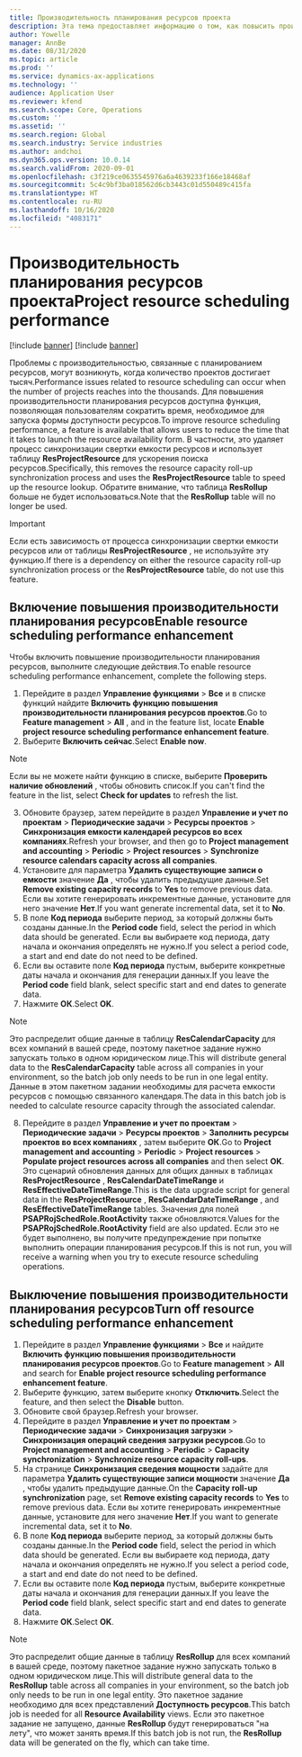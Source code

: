 ```yaml
---
title: Производительность планирования ресурсов проекта
description: Эта тема предоставляет информацию о том, как повысить производительность планирования ресурсов для большого количества проектов.
author: Yowelle
manager: AnnBe
ms.date: 08/31/2020
ms.topic: article
ms.prod: ''
ms.service: dynamics-ax-applications
ms.technology: ''
audience: Application User
ms.reviewer: kfend
ms.search.scope: Core, Operations
ms.custom: ''
ms.assetid: ''
ms.search.region: Global
ms.search.industry: Service industries
ms.author: andchoi
ms.dyn365.ops.version: 10.0.14
ms.search.validFrom: 2020-09-01
ms.openlocfilehash: c3f219ce0635545976a6a4639233f166e18468af
ms.sourcegitcommit: 5c4c9bf3ba018562d6cb3443c01d550489c415fa
ms.translationtype: HT
ms.contentlocale: ru-RU
ms.lasthandoff: 10/16/2020
ms.locfileid: "4083171"
---
```

# <a name="project-resource-scheduling-performance"></a><span data-ttu-id="47fcd-103">Производительность планирования ресурсов проекта</span><span class="sxs-lookup"><span data-stu-id="47fcd-103">Project resource scheduling performance</span></span>

[!include [banner](../includes/banner.md)]
[!include [banner](../includes/preview-banner.md)]


<span data-ttu-id="47fcd-104">Проблемы с производительностью, связанные с планированием ресурсов, могут возникнуть, когда количество проектов достигает тысяч.</span><span class="sxs-lookup"><span data-stu-id="47fcd-104">Performance issues related to resource scheduling can occur when the number of projects reaches into the thousands.</span></span> <span data-ttu-id="47fcd-105">Для повышения производительности планирования ресурсов доступна функция, позволяющая пользователям сократить время, необходимое для запуска формы доступности ресурсов.</span><span class="sxs-lookup"><span data-stu-id="47fcd-105">To improve resource scheduling performance, a feature is available that allows users to reduce the time that it takes to launch the resource availability form.</span></span> <span data-ttu-id="47fcd-106">В частности, это удаляет процесс синхронизации свертки емкости ресурсов и использует таблицу **ResProjectResource** для ускорения поиска ресурсов.</span><span class="sxs-lookup"><span data-stu-id="47fcd-106">Specifically, this removes the resource capacity roll-up synchronization process and uses the **ResProjectResource** table to speed up the resource lookup.</span></span> <span data-ttu-id="47fcd-107">Обратите внимание, что таблица **ResRollup** больше не будет использоваться.</span><span class="sxs-lookup"><span data-stu-id="47fcd-107">Note that the **ResRollup** table will no longer be used.</span></span>

> [!IMPORTANT]
> <span data-ttu-id="47fcd-108">Если есть зависимость от процесса синхронизации свертки емкости ресурсов или от таблицы **ResProjectResource** , не используйте эту функцию.</span><span class="sxs-lookup"><span data-stu-id="47fcd-108">If there is a dependency on either the resource capacity roll-up synchronization process or the **ResProjectResource** table, do not use this feature.</span></span>

## <a name="enable-resource-scheduling-performance-enhancement"></a><span data-ttu-id="47fcd-109">Включение повышения производительности планирования ресурсов</span><span class="sxs-lookup"><span data-stu-id="47fcd-109">Enable resource scheduling performance enhancement</span></span>
<span data-ttu-id="47fcd-110">Чтобы включить повышение производительности планирования ресурсов, выполните следующие действия.</span><span class="sxs-lookup"><span data-stu-id="47fcd-110">To enable resource scheduling performance enhancement, complete the following steps.</span></span>

1. <span data-ttu-id="47fcd-111">Перейдите в раздел **Управление функциями** > **Все** и в списке функций найдите **Включить функцию повышения производительности планирования ресурсов проектов**.</span><span class="sxs-lookup"><span data-stu-id="47fcd-111">Go to **Feature management** > **All** , and in the feature list, locate **Enable project resource scheduling performance enhancement feature**.</span></span>
2. <span data-ttu-id="47fcd-112">Выберите **Включить сейчас**.</span><span class="sxs-lookup"><span data-stu-id="47fcd-112">Select **Enable now**.</span></span>

> [!NOTE]
> <span data-ttu-id="47fcd-113">Если вы не можете найти функцию в списке, выберите **Проверить наличие обновлений** , чтобы обновить список.</span><span class="sxs-lookup"><span data-stu-id="47fcd-113">If you can't find the feature in the list, select **Check for updates** to refresh the list.</span></span>

3. <span data-ttu-id="47fcd-114">Обновите браузер, затем перейдите в раздел **Управление и учет по проектам** > **Периодические задачи** > **Ресурсы проектов** > **Синхронизация емкости календарей ресурсов во всех компаниях**.</span><span class="sxs-lookup"><span data-stu-id="47fcd-114">Refresh your browser, and then go to **Project management and accounting** > **Periodic** > **Project resources** > **Synchronize resource calendars capacity across all companies**.</span></span>
4. <span data-ttu-id="47fcd-115">Установите для параметра **Удалить существующие записи о емкости** значение **Да** , чтобы удалить предыдущие данные.</span><span class="sxs-lookup"><span data-stu-id="47fcd-115">Set **Remove existing capacity records** to **Yes** to remove previous data.</span></span> <span data-ttu-id="47fcd-116">Если вы хотите генерировать инкрементные данные, установите для него значение **Нет**.</span><span class="sxs-lookup"><span data-stu-id="47fcd-116">If you want generate incremental data, set it to **No**.</span></span>
5. <span data-ttu-id="47fcd-117">В поле **Код периода** выберите период, за который должны быть созданы данные.</span><span class="sxs-lookup"><span data-stu-id="47fcd-117">In the **Period code** field, select the period in which data should be generated.</span></span> <span data-ttu-id="47fcd-118">Если вы выбираете код периода, дату начала и окончания определять не нужно.</span><span class="sxs-lookup"><span data-stu-id="47fcd-118">If you select a period code, a start and end date do not need to be defined.</span></span>
6. <span data-ttu-id="47fcd-119">Если вы оставите поле **Код периода** пустым, выберите конкретные даты начала и окончания для генерации данных.</span><span class="sxs-lookup"><span data-stu-id="47fcd-119">If you leave the **Period code** field blank, select specific start and end dates to generate data.</span></span>
7. <span data-ttu-id="47fcd-120">Нажмите **ОК**.</span><span class="sxs-lookup"><span data-stu-id="47fcd-120">Select **OK**.</span></span>

 > [!NOTE]
 > <span data-ttu-id="47fcd-121">Это распределит общие данные в таблицу **ResCalendarCapacity** для всех компаний в вашей среде, поэтому пакетное задание нужно запускать только в одном юридическом лице.</span><span class="sxs-lookup"><span data-stu-id="47fcd-121">This will distribute general data to the **ResCalendarCapacity** table across all companies in your environment, so the batch job only needs to be run in one legal entity.</span></span> <span data-ttu-id="47fcd-122">Данные в этом пакетном задании необходимы для расчета емкости ресурсов с помощью связанного календаря.</span><span class="sxs-lookup"><span data-stu-id="47fcd-122">The data in this batch job is needed to calculate resource capacity through the associated calendar.</span></span>

8. <span data-ttu-id="47fcd-123">Перейдите в раздел **Управление и учет по проектам** > **Периодические задачи** > **Ресурсы проектов** > **Заполнить ресурсы проектов во всех компаниях** , затем выберите **ОК**.</span><span class="sxs-lookup"><span data-stu-id="47fcd-123">Go to **Project management and accounting** > **Periodic** > **Project resources** > **Populate project resources across all companies** and then select **OK**.</span></span> <span data-ttu-id="47fcd-124">Это сценарий обновления данных для общих данных в таблицах **ResProjectResource** , **ResCalendarDateTimeRange** и **ResEffectiveDateTimeRange**.</span><span class="sxs-lookup"><span data-stu-id="47fcd-124">This is the data upgrade script for general data in the **ResProjectResource** , **ResCalendarDateTimeRange** , and **ResEffectiveDateTimeRange** tables.</span></span> <span data-ttu-id="47fcd-125">Значения для полей **PSAPRojSchedRole.RootActivity** также обновляются.</span><span class="sxs-lookup"><span data-stu-id="47fcd-125">Values for the **PSAPRojSchedRole.RootActivity** field are also updated.</span></span> <span data-ttu-id="47fcd-126">Если это не будет выполнено, вы получите предупреждение при попытке выполнить операции планирования ресурсов.</span><span class="sxs-lookup"><span data-stu-id="47fcd-126">If this is not run, you will receive a warning when you try to execute resource scheduling operations.</span></span>
 
## <a name="turn-off-resource-scheduling-performance-enhancement"></a><span data-ttu-id="47fcd-127">Выключение повышения производительности планирования ресурсов</span><span class="sxs-lookup"><span data-stu-id="47fcd-127">Turn off resource scheduling performance enhancement</span></span>

1. <span data-ttu-id="47fcd-128">Перейдите в раздел **Управление функциями** > **Все** и найдите **Включить функцию повышения производительности планирования ресурсов проектов**.</span><span class="sxs-lookup"><span data-stu-id="47fcd-128">Go to **Feature management** > **All**  and search for **Enable project resource scheduling performance enhancement feature**.</span></span>
2. <span data-ttu-id="47fcd-129">Выберите функцию, затем выберите кнопку **Отключить**.</span><span class="sxs-lookup"><span data-stu-id="47fcd-129">Select the feature, and then select the **Disable** button.</span></span>
3. <span data-ttu-id="47fcd-130">Обновите свой браузер.</span><span class="sxs-lookup"><span data-stu-id="47fcd-130">Refresh your browser.</span></span>
4. <span data-ttu-id="47fcd-131">Перейдите в раздел **Управление и учет по проектам** > **Периодические задачи** > **Синхронизация загрузки** > **Синхронизация операций сведения загрузки ресурсов**.</span><span class="sxs-lookup"><span data-stu-id="47fcd-131">Go to **Project management and accounting** > **Periodic** > **Capacity synchronization** > **Synchronize resource capacity roll-ups**.</span></span>
5. <span data-ttu-id="47fcd-132">На странице **Синхронизация сведения мощности** задайте для параметра **Удалить существующие записи мощности** значение **Да** , чтобы удалить предыдущие данные.</span><span class="sxs-lookup"><span data-stu-id="47fcd-132">On the **Capacity roll-up synchronization** page, set **Remove existing capacity records** to **Yes** to remove previous data.</span></span> <span data-ttu-id="47fcd-133">Если вы хотите генерировать инкрементные данные, установите для него значение **Нет**.</span><span class="sxs-lookup"><span data-stu-id="47fcd-133">If you want to generate incremental data, set it to **No**.</span></span>
6. <span data-ttu-id="47fcd-134">В поле **Код периода** выберите период, за который должны быть созданы данные.</span><span class="sxs-lookup"><span data-stu-id="47fcd-134">In the **Period code** field, select the period in which data should be generated.</span></span> <span data-ttu-id="47fcd-135">Если вы выбираете код периода, дату начала и окончания определять не нужно.</span><span class="sxs-lookup"><span data-stu-id="47fcd-135">If you select a period code, a start and end date do not need to be defined.</span></span>
7. <span data-ttu-id="47fcd-136">Если вы оставите поле **Код периода** пустым, выберите конкретные даты начала и окончания для генерации данных.</span><span class="sxs-lookup"><span data-stu-id="47fcd-136">If you leave the **Period code** field blank, select specific start and end dates to generate data.</span></span>
8. <span data-ttu-id="47fcd-137">Нажмите **ОК**.</span><span class="sxs-lookup"><span data-stu-id="47fcd-137">Select **OK**.</span></span>

> [!NOTE]
> <span data-ttu-id="47fcd-138">Это распределит общие данные в таблицу **ResRollup** для всех компаний в вашей среде, поэтому пакетное задание нужно запускать только в одном юридическом лице.</span><span class="sxs-lookup"><span data-stu-id="47fcd-138">This will distribute general data to the **ResRollup** table across all companies in your environment, so the batch job only needs to be run in one legal entity.</span></span> <span data-ttu-id="47fcd-139">Это пакетное задание необходимо для всех представлений **Доступность ресурсов**.</span><span class="sxs-lookup"><span data-stu-id="47fcd-139">This batch job is needed for all **Resource Availability** views.</span></span> <span data-ttu-id="47fcd-140">Если это пакетное задание не запущено, данные **ResRollup** будут генерироваться "на лету", что может занять время.</span><span class="sxs-lookup"><span data-stu-id="47fcd-140">If this batch job is not run, the **ResRollup** data will be generated on the fly, which can take time.</span></span>

